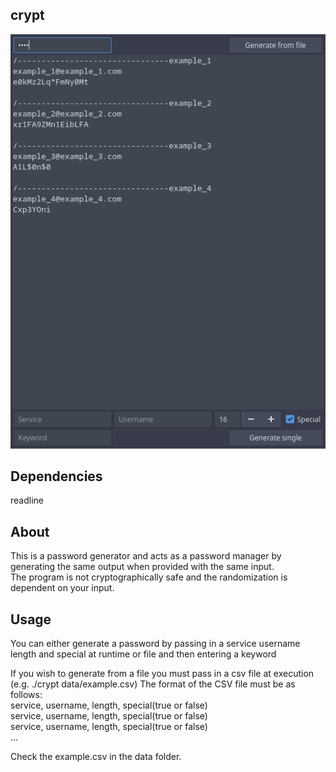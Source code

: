 ## crypt  
![screenshot.png](https://github.com/aussie114/crypt/blob/master/data/screenshot.png)  

## Dependencies  
readline

## About  
This is a password generator and acts as a password manager by generating the same output when provided with the same input.  
The program is not cryptographically safe and the randomization is dependent on your input.  

## Usage  
You can either generate a password by passing in a service username length and special at runtime or file and then entering a keyword  

If you wish to generate from a file you must pass in a csv file at execution (e.g. ./crypt data/example.csv) The format of the CSV file must be as follows:  
service, username, length, special(true or false)  
service, username, length, special(true or false)  
service, username, length, special(true or false)  
...  

Check the example.csv in the data folder.  
